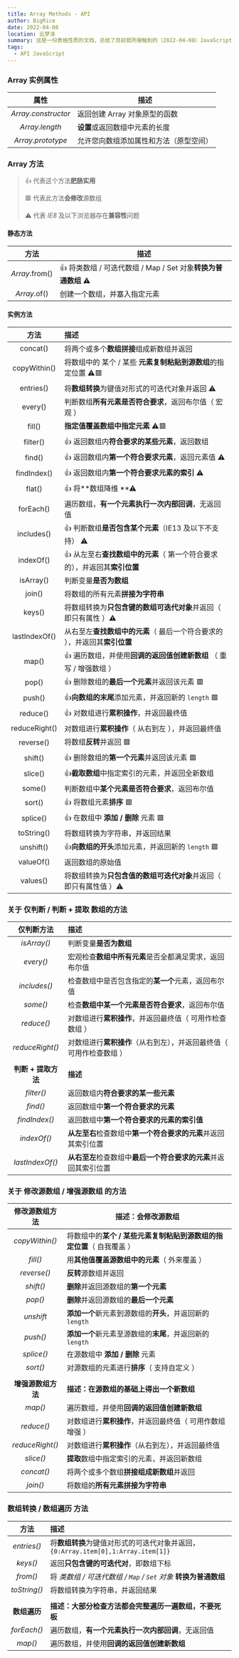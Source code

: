 ```yaml
---
title: Array Methods - API
author: BigRice
date: 2022-04-08
location: 云梦泽
summary: 这是一份表格性质的文档，总结了目前我所接触到的（2022-04-08）JavaScript 中 Array 类型的一些方法
tags:
  - API JavaScript
---
```

### Array 实例属性

|        属性         | 描述                                   |
| :-----------------: | -------------------------------------- |
| _Array.constructor_ | 返回创建 Array 对象原型的函数          |
|   _Array.length_    | **设置**或返回数组中元素的长度         |
|  _Array.prototype_  | 允许您向数组添加属性和方法（原型空间） |

### Array 方法

> 👍 代表这个方法**肥肠实用**
>
> 🟥 代表此方法**会修改**源数组
>
> ⚠ 代表 _IE8_ 及以下浏览器存在**兼容性**问题

#### 静态方法

|      方法      | 描述                                                          |
| :------------: | ------------------------------------------------------------- |
| _Array_.from() | 👍 将类数组 / 可迭代数组 / Map / Set 对象**转换为普通数组** ⚠ |
|  _Array_.of()  | 创建一个数组，并塞入指定元素                                  |

#### 实例方法

|     方法      | 描述                                                                       |
| :-----------: | :------------------------------------------------------------------------- |
|   concat()    | 将两个或多个**数组拼接**组成新数组并返回                                   |
| copyWithin()  | 将数组中的 某个 / 某些 **元素复制粘贴到源数组**的指定位置 ⚠🟥              |
|   entries()   | 将**数组转换**为键值对形式的可迭代对象并返回 ⚠                             |
|    every()    | 判断数组**所有元素是否符合要求**，返回布尔值（ 宏观 ）                     |
|    fill()     | **指定值覆盖数组中指定元素** ⚠🟥                                           |
|   filter()    | 👍 返回数组内**符合要求的某些元素**，返回数组                              |
|    find()     | 👍 返回数组内**第一个符合要求元素**，返回元素值 ⚠                          |
|  findIndex()  | 👍 返回数组内**第一个符合要求元素的索引** ⚠                                |
|    flat()     | 👍 将**数组降维 **⚠                                                        |
|   forEach()   | 遍历数组，**有一个元素执行一次内部回调**，无返回值                         |
|  includes()   | 👍 判断数组**是否包含某个元素**（IE13 及以下不支持） ⚠                     |
|   indexOf()   | 👍 从左至右**查找数组中的元素**（ 第一个符合要求的），并返回其**索引位置** |
|   isArray()   | 判断变量**是否为数组**                                                     |
|    join()     | 将数组的所有元素**拼接为字符串**                                           |
|    keys()     | 将数组转换为**只包含键的数组可迭代对象**并返回（ 即只有属性 ）⚠            |
| lastIndexOf() | 从右至左**查找数组中的元素**（ 最后一个符合要求的 ），并返回其**索引位置** |
|     map()     | 👍 遍历数组，并使用**回调的返回值创建新数组** （ 重写 / 增强数组 ）        |
|     pop()     | 👍 删除数组的**最后一个元素**并返回该元素 🟥                               |
|    push()     | 👍**向数组的末尾**添加元素，并返回新的 `length` 🟥                         |
|   reduce()    | 👍 对数组进行**累积操作**，并返回最终值                                    |
| reduceRight() | 对数组进行**累积操作**（ 从右到左 ），并返回最终值                         |
|   reverse()   | 将数组**反转**并返回 🟥                                                    |
|    shift()    | 👍 删除数组的**第一个元素**并返回该元素 🟥                                 |
|    slice()    | 👍**截取数组**中指定索引的元素，并返回全新数组                             |
|    some()     | 判断数组中**某个元素是否符合要求**，返回布尔值                             |
|    sort()     | 👍 将数组元素**排序** 🟥                                                   |
|   splice()    | 👍 在数组中 **添加 / 删除** 元素 🟥                                        |
|  toString()   | 将数组转换为字符串，并返回结果                                             |
|   unshift()   | 👍**向数组的开头**添加元素，并返回新的 `length` 🟥                         |
|   valueOf()   | 返回数组的原始值                                                           |
|   values()    | 将数组转换为**只包含值的数组可迭代对象**并返回（ 即只有属性值 ）⚠          |

### 关于 仅判断 / 判断 + 提取 数组的方法

|   **仅判断方法**    | **描述**                                                             |
| :-----------------: | :------------------------------------------------------------------- |
|     _isArray()_     | 判断变量**是否为数组**                                               |
|      _every()_      | 宏观检查**数组中所有元素**是否全都满足需求，返回布尔值               |
|    _includes()_     | 检查数组中是否包含指定的**某一个**元素，返回布尔值                   |
|      _some()_       | 检查**数组中某一个元素是否符合要求**，返回布尔值                     |
|     _reduce()_      | 对数组进行**累积操作**，并返回最终值（ 可用作检查数组 ）             |
|   _reduceRight()_   | 对数组进行**累积操作**（从右到左），并返回最终值（ 可用作检查数组 ） |
|                     |                                                                      |
| **判断 + 提取方法** | **描述**                                                             |
|     _filter()_      | 返回数组内**符合要求的某一些元素**                                   |
|      _find()_       | 返回数组中**第一个符合要求的元素**                                   |
|    _findIndex()_    | 返回数组中**第一个符合要求的元素的索引值**                           |
|     _indexOf()_     | **从左至右**检查数组中**第一个符合要求的元素**并返回其索引位置       |
|   _lastIndexOf()_   | **从右至左**检查数组中**最后一个符合要求的元素**并返回其索引位置     |

### 关于 修改源数组 / 增强源数组 的方法

| **修改源数组方法** | **描述：会修改源数组**                                                |
| :----------------: | --------------------------------------------------------------------- |
|   _copyWithin()_   | 将数组中的**某个 / 某些元素复制粘贴到源数组的指定位置**（ 自我覆盖 ） |
|      _fill()_      | 用**其他值覆盖源数组中的元素**（ 外来覆盖 ）                          |
|    _reverse()_     | **反转**源数组并返回                                                  |
|     _shift()_      | **删除**并返回源数组的**第一个元素**                                  |
|      _pop()_       | **删除**并返回源数组的**最后一个元素**                                |
|     _unshift_      | **添加一个**新元素到源数组的**开头**，并返回新的 `length`             |
|      _push()_      | **添加一个**新元素至源数组的**末尾**，并返回新的 `length`             |
|     _splice()_     | 在源数组中 **添加 / 删除** 元素                                       |
|      _sort()_      | 对源数组的元素进行**排序**（ 支持自定义 ）                            |
|                    |                                                                       |
| **增强源数组方法** | **描述：在源数组的基础上得出一个新数组**                              |
|      _map()_       | 遍历数组，并使用**回调的返回值创建新数组**                            |
|     _reduce()_     | 对数组进行**累积操作**，并返回最终值（ 可用作数组增强 ）              |
|  _reduceRight()_   | 对数组进行**累积操作**（从右到左），并返回最终值                      |
|     _slice()_      | **提取**数组中指定索引的元素，并返回新数组                            |
|     _concat()_     | 将两个或多个数组**拼接组成新数组**并返回                              |
|      _join()_      | 将数组的**所有元素拼接为字符串**                                      |

### 数组转换 / 数组遍历 方法

|   **方法**   | **描述**                                                                          |
| :----------: | :-------------------------------------------------------------------------------- |
| _entries()_  | 将**数组转换**为键值对形式的可迭代对象并返回，`{0:Array.item[0],1:Array.item[1]}` |
|   _keys()_   | 返回**只包含键的可迭代对**，即数组下标                                            |
|   _from()_   | 将 _类数组 / 可迭代数组 / `Map` / `Set` 对象_ **转换为普通数组**                  |
| _toString()_ | 将数组转换为字符串，并返回结果                                                    |
|              |                                                                                   |
| **数组遍历** | **描述：大部分检查方法都会完整遍历一遍数组，不要死板**                            |
| _forEach()_  | 遍历数组，**有一个元素执行一次内部回调**，无返回值                                |
|   _map()_    | 遍历数组，并使用**回调的返回值创建新数组**                                        |
